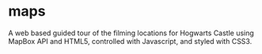 # maps

A web based guided tour of the filming locations for Hogwarts Castle using MapBox API and HTML5, controlled with Javascript, and styled with CSS3.
